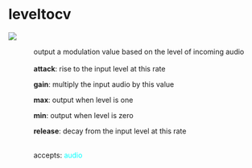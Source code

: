 
<a name=leveltocv></a><br>
# <b>leveltocv</b>
<img src="../images/leveltocv.png"><br>
<div style="display:inline-block;margin-left:50px;">
output a modulation value based on the level of incoming audio<br/><br/>
<b>attack</b>: rise to the input level at this rate<br>

<b>gain</b>: multiply the input audio by this value<br>

<b>max</b>: output when level is one<br>

<b>min</b>: output when level is zero<br>

<b>release</b>: decay from the input level at this rate<br>

<br>accepts: <font color=cyan>audio</font> <br></div>
